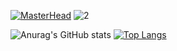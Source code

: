 [![MasterHead](https://i.pinimg.com/originals/ca/cb/12/cacb12703e789d64caf7d535f5fbd57b.gif)](https://github.com/theweirdboiz/theweirdboiz)
![2](https://user-images.githubusercontent.com/104188331/232422056-4ab65139-54bf-437f-98b9-03c515ba9190.jpg)

![Anurag's GitHub stats](https://github-readme-stats.vercel.app/api?username=theweirdboiz&show_icons=true&theme=vue)
[![Top Langs](https://github-readme-stats.vercel.app/api/top-langs/?username=theweirdboiz&layout=compact)](https://github.com/theweirdboiz/theweirdboiz)

